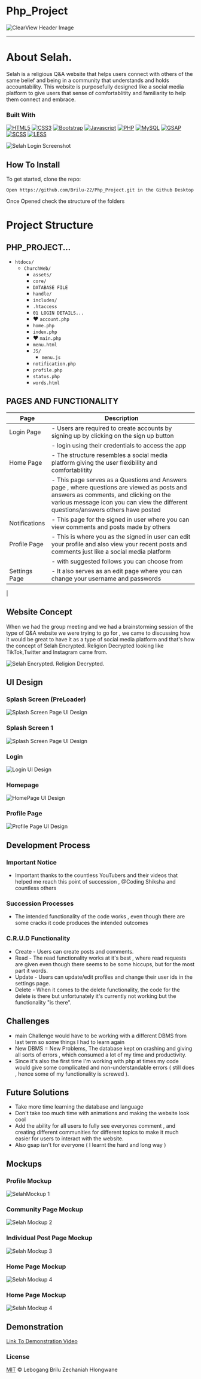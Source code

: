 # Php_Project

![ClearView Header Image](./htdocs/ChurchWeb/assets/images/ss.svg)

---

# About Selah.

Selah is a religious Q&A website that helps users connect with others of the same belief and being in a community that understands and holds accountability. This website is purposefully designed like a social media platform to give users that sense of comfortablitity and familiarity to help them connect and embrace.

### Built With

[![HTML5](https://img.shields.io/badge/HTML5-E34F26?style=for-the-badge&logo=html5&logoColor=white)](https://www.w3.org/html/)
[![CSS3](https://img.shields.io/badge/CSS3-1572B6?style=for-the-badge&logo=css3&logoColor=white)](https://www.w3.org/Style/CSS/Overview.en.html)
[![Bootstrap](https://img.shields.io/badge/Bootstrap-563D7C?style=for-the-badge&logo=bootstrap&logoColor=white)](https://getbootstrap.com/)
[![Javascript](https://img.shields.io/badge/JavaScript-323330?style=for-the-badge&logo=javascript&logoColor=F7DF1E)](https://www.javascript.com/)
[![PHP](https://img.shields.io/badge/PHP-8.0-777BB4?style=for-the-badge&logo=php&logoColor=white)](https://www.php.net/)
[![MySQL](https://img.shields.io/badge/MySQL-005C84?style=for-the-badge&logo=mysql&logoColor=white)](https://www.mysql.com/)
[![GSAP](https://img.shields.io/badge/GSAP-88CCFF?style=for-the-badge&logo=gsap&logoColor=black)](https://greensock.com/gsap/)
[![SCSS](https://img.shields.io/badge/SCSS-CC6699?style=for-the-badge&logo=sass&logoColor=white)](https://sass-lang.com/)
[![LESS](https://img.shields.io/badge/LESS-1D365D?style=for-the-badge&logo=less&logoColor=white)](https://lesscss.org/)

![Selah Login Screenshot](<./htdocs/ChurchWeb/assets/images/splash%20(5).png>)

## How To Install

To get started, clone the repo:

```
Open https://github.com/Brilu-22/Php_Project.git in the Github Desktop
```

Once Opened check the structure of the folders

# Project Structure

## PHP_PROJECT...

- `htdocs/`
  - `ChurchWeb/`
    - `assets/`
    - `core/`
    - `DATABASE FILE`
    - `handle/`
    - `includes/`
    - `.htaccess`
    - `01 LOGIN DETAILS...`
    - ❤ `account.php`
    - `home.php`
    - `index.php`
    - ❤ `main.php`
    - `menu.html`
    - `JS/`
      - `menu.js`
    - `notification.php`
    - `profile.php`
    - `status.php`
    - `words.html`

## PAGES AND FUNCTIONALITY

| Page          | Description                                                                                                                                                                                                                |
| ------------- | -------------------------------------------------------------------------------------------------------------------------------------------------------------------------------------------------------------------------- |
| Login Page    | - Users are required to create accounts by signing up by clicking on the sign up button                                                                                                                                    |
|               | - login using their credentials to access the app                                                                                                                                                                          |
| Home Page     | - The structure resembles a social media platform giving the user flexibility and comfortablitity                                                                                                                          |
|               | - This page serves as a Questions and Answers page , where questions are viewed as posts and answers as comments, and clicking on the various message icon you can view the different questions/answers others have posted |
| Notifications | - This page for the signed in user where you can view comments and posts made by others                                                                                                                                    |
| Profile Page  | - This is where you as the signed in user can edit your profile and also view your recent posts and comments just like a social media platform                                                                             |
|               | - with suggested follows you can choose from                                                                                                                                                                               |
| Settings Page | - It also serves as an edit page where you can change your username and passwords                                                                                                                                          |

|

## Website Concept

When we had the group meeting and we had a brainstorming session of the type of Q&A website we were trying to go for , we came to discussing how it would be great to have it as a type of social media platform and that's how the concept of Selah Encrypted. Religion Decrypted looking like TikTok,Twitter and Instagram came from.

![Selah Encrypted. Religion Decrypted.](./htdocs/ChurchWeb/assets/images/border.svg)

## UI Design

### Splash Screen (PreLoader)

![Splash Screen Page UI Design](<./htdocs/ChurchWeb/assets/images/splash%20(1).png>)

### Splash Screen 1

![Splash Screen Page UI Design](<./htdocs/ChurchWeb/assets/images/splash%20(2).png>)

### Login

![Login UI Design](<./htdocs/ChurchWeb/assets/images/splash%20(5).png>)

### Homepage

![HomePage UI Design](<./htdocs/ChurchWeb/assets/images/splash%20(6).png>)

### Profile Page

![Profile Page UI Design](<./htdocs/ChurchWeb/assets/images/splash%20(8).png>)

## Development Process

### Important Notice

- Important thanks to the countless YouTubers and their videos that helped me reach this point of succession , @Coding Shiksha and countless others

### Succession Processes

- The intended functionality of the code works , even though there are some cracks it code produces the intended outcomes

### C.R.U.D Functionality

- Create - Users can create posts and comments.
- Read - The read functionality works at it's best , where read requests are given even though there seems to be some hiccups, but for the most part it words.
- Update - Users can update/edit profiles and change their user ids in the settings page.
- Delete - When it comes to the delete functionality, the code for the delete is there but unfortunately it's currently not working but the functionality "is there".

## Challenges

- main Challenge would have to be working with a different DBMS from last term so some things I had to learn again
- New DBMS = New Problems, The database kept on crashing and giving all sorts of errors , which consumed a lot of my time and productivity.
- Since it's also the first time I'm working with php at times my code would give some complicated and non-understandable errors ( still does , hence some of my functionality is screwed ).

## Future Solutions

- Take more time learning the database and language
- Don't take too much time with animations and making the website look cool
- Add the ability for all users to fully see everyones comment , and creating different communities for different topics to make it much easier for users to interact with the website.
- Also gsap isn't for everyone ( I learnt the hard and long way )

## Mockups

### Profile Mockup

![SelahMockup 1](<./htdocs/ChurchWeb/assets/images/M1%20(2).jpg>)

### Community Page Mockup

![Selah Mockup 2](<./htdocs/ChurchWeb/assets/images/M1%20(1).jpg>)

### Individual Post Page Mockup

![Selah Mockup 3](<./htdocs/ChurchWeb/assets/images/M1%20(5).jpg>)

### Home Page Mockup

![Selah Mockup 4](<./htdocs/ChurchWeb/assets/images/M1%20(3).jpg>)

### Home Page Mockup

![Selah Mockup 4](<./htdocs/ChurchWeb/assets/images/M1%20(4).jpg>)

## Demonstration

[Link To Demonstration Video](https://drive.google.com/drive/folders/1DzheiWTP5MnVroLtuGP8KBG-vyIkNSd9?usp=drive_link)

### License

[MIT](LICENSE) © Lebogang Brilu Zechaniah Hlongwane
